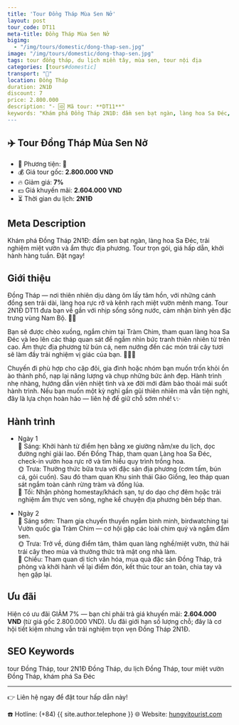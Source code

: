 ```yaml
---
title: 'Tour Đồng Tháp Mùa Sen Nở'
layout: post
tour_code: DT11
meta-title: Đồng Tháp Mùa Sen Nở
bigimg:
  - "/img/tours/domestic/dong-thap-sen.jpg"
image: "/img/tours/domestic/dong-thap-sen.jpg"
tags: tour đồng tháp, du lịch miền tây, mùa sen, tour nội địa
categories: [tours#domestic]
transport: "🚌"
location: Đồng Tháp
duration: 2N1Đ
discount: 7
price: 2.800.000
description: "- 🆔 Mã tour: **DT11**"
keywords: "Khám phá Đồng Tháp 2N1Đ: đầm sen bạt ngàn, làng hoa Sa Đéc, trải nghiệm miệt vườn và ẩm thực địa phương. Tour trọn gói, giá hấp dẫn, khởi hành hàng tuần. Đặt ngay!"
---
```


## ✈️ Tour Đồng Tháp Mùa Sen Nở



- 🚗 Phương tiện: **🚌**
- 💰 Giá tour gốc: **2.800.000 VND**
- 🔥 Giảm giá: **7%**
- 💵 Giá khuyến mãi: **2.604.000 VND**
- ⏳ Thời gian du lịch: **2N1Đ**

## Meta Description
Khám phá Đồng Tháp 2N1Đ: đầm sen bạt ngàn, làng hoa Sa Đéc, trải nghiệm miệt vườn và ẩm thực địa phương. Tour trọn gói, giá hấp dẫn, khởi hành hàng tuần. Đặt ngay!

## Giới thiệu
Đồng Tháp — nơi thiên nhiên dịu dàng ôm lấy tâm hồn, với những cánh đồng sen trải dài, làng hoa rực rỡ và kênh rạch miệt vườn mênh mang. Tour 2N1Đ DT11 đưa bạn về gần với nhịp sống sông nước, cảm nhận bình yên đặc trưng vùng Nam Bộ. 🌿🌸

Bạn sẽ được chèo xuồng, ngắm chim tại Tràm Chim, tham quan làng hoa Sa Đéc và leo lên các tháp quan sát để ngắm nhìn bức tranh thiên nhiên từ trên cao. Ẩm thực địa phương từ bún cá, nem nướng đến các món trái cây tươi sẽ làm đầy trải nghiệm vị giác của bạn. 🚣‍♀️🍲

Chuyến đi phù hợp cho cặp đôi, gia đình hoặc nhóm bạn muốn trốn khỏi ồn ào thành phố, nạp lại năng lượng và chụp những bức ảnh đẹp. Hành trình nhẹ nhàng, hướng dẫn viên nhiệt tình và xe đời mới đảm bảo thoải mái suốt hành trình. Nếu bạn muốn một kỳ nghỉ gần gũi thiên nhiên mà vẫn tiện nghi, đây là lựa chọn hoàn hảo — liên hệ để giữ chỗ sớm nhé! 📞✨

## Hành trình
- Ngày 1  
  🌅 Sáng: Khởi hành từ điểm hẹn bằng xe giường nằm/xe du lịch, dọc đường nghỉ giải lao. Đến Đồng Tháp, tham quan Làng hoa Sa Đéc, check-in vườn hoa rực rỡ và tìm hiểu quy trình trồng hoa.  
  🌞 Trưa: Thưởng thức bữa trưa với đặc sản địa phương (cơm tấm, bún cá, gỏi cuốn). Sau đó tham quan Khu sinh thái Gáo Giồng, leo tháp quan sát ngắm toàn cảnh rừng tràm và đồng lúa.  
  🌙 Tối: Nhận phòng homestay/khách sạn, tự do dạo chợ đêm hoặc trải nghiệm ẩm thực ven sông, nghe kể chuyện địa phương bên bếp than.

- Ngày 2  
  🌅 Sáng sớm: Tham gia chuyến thuyền ngắm bình minh, birdwatching tại Vườn quốc gia Tràm Chim — cơ hội gặp các loài chim quý và ngắm đầm sen.  
  🌞 Trưa: Trở về, dùng điểm tâm, thăm quan làng nghề/miệt vườn, thử hái trái cây theo mùa và thưởng thức trà mật ong nhà làm.  
  🌙 Chiều: Tham quan di tích văn hóa, mua quà đặc sản Đồng Tháp, trả phòng và khởi hành về lại điểm đón, kết thúc tour an toàn, chia tay và hẹn gặp lại.

## Ưu đãi
Hiện có ưu đãi GIẢM 7% — bạn chỉ phải trả giá khuyến mãi: **2.604.000 VND** (từ giá gốc 2.800.000 VND). Ưu đãi giới hạn số lượng chỗ; đây là cơ hội tiết kiệm nhưng vẫn trải nghiệm trọn vẹn Đồng Tháp 2N1Đ.

## SEO Keywords
tour Đồng Tháp, tour 2N1Đ Đồng Tháp, du lịch Đồng Tháp, tour miệt vườn Đồng Tháp, khám phá Sa Đéc

---

👉 Liên hệ ngay để đặt tour hấp dẫn này!

☎️ Hotline: (+84) {{ site.author.telephone }}
🌐 Website: [hungvitourist.com](https://hungvitourist.com)

